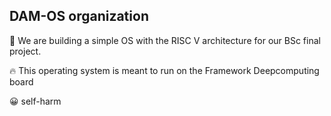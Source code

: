## DAM-OS organization

🚀 We are building a simple OS with the RISC V architecture for our BSc final project.

🔥 This operating system is meant to run on the Framework Deepcomputing board

😀 self-harm
